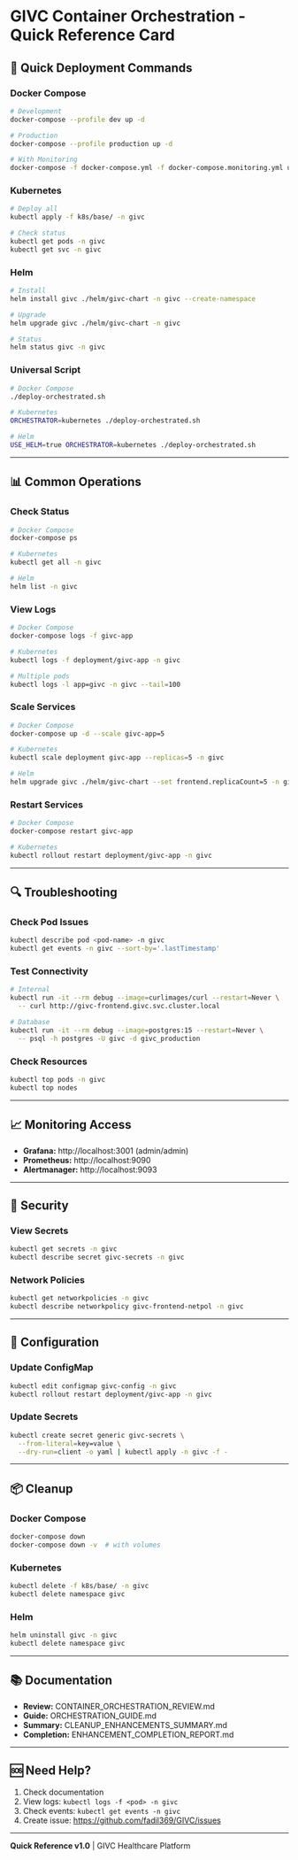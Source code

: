 # GIVC Container Orchestration - Quick Reference Card

## 🚀 Quick Deployment Commands

### Docker Compose
```bash
# Development
docker-compose --profile dev up -d

# Production
docker-compose --profile production up -d

# With Monitoring
docker-compose -f docker-compose.yml -f docker-compose.monitoring.yml up -d
```

### Kubernetes
```bash
# Deploy all
kubectl apply -f k8s/base/ -n givc

# Check status
kubectl get pods -n givc
kubectl get svc -n givc
```

### Helm
```bash
# Install
helm install givc ./helm/givc-chart -n givc --create-namespace

# Upgrade
helm upgrade givc ./helm/givc-chart -n givc

# Status
helm status givc -n givc
```

### Universal Script
```bash
# Docker Compose
./deploy-orchestrated.sh

# Kubernetes
ORCHESTRATOR=kubernetes ./deploy-orchestrated.sh

# Helm
USE_HELM=true ORCHESTRATOR=kubernetes ./deploy-orchestrated.sh
```

---

## 📊 Common Operations

### Check Status
```bash
# Docker Compose
docker-compose ps

# Kubernetes
kubectl get all -n givc

# Helm
helm list -n givc
```

### View Logs
```bash
# Docker Compose
docker-compose logs -f givc-app

# Kubernetes
kubectl logs -f deployment/givc-app -n givc

# Multiple pods
kubectl logs -l app=givc -n givc --tail=100
```

### Scale Services
```bash
# Docker Compose
docker-compose up -d --scale givc-app=5

# Kubernetes
kubectl scale deployment givc-app --replicas=5 -n givc

# Helm
helm upgrade givc ./helm/givc-chart --set frontend.replicaCount=5 -n givc
```

### Restart Services
```bash
# Docker Compose
docker-compose restart givc-app

# Kubernetes
kubectl rollout restart deployment/givc-app -n givc
```

---

## 🔍 Troubleshooting

### Check Pod Issues
```bash
kubectl describe pod <pod-name> -n givc
kubectl get events -n givc --sort-by='.lastTimestamp'
```

### Test Connectivity
```bash
# Internal
kubectl run -it --rm debug --image=curlimages/curl --restart=Never \
  -- curl http://givc-frontend.givc.svc.cluster.local

# Database
kubectl run -it --rm debug --image=postgres:15 --restart=Never \
  -- psql -h postgres -U givc -d givc_production
```

### Check Resources
```bash
kubectl top pods -n givc
kubectl top nodes
```

---

## 📈 Monitoring Access

- **Grafana:** http://localhost:3001 (admin/admin)
- **Prometheus:** http://localhost:9090
- **Alertmanager:** http://localhost:9093

---

## 🔐 Security

### View Secrets
```bash
kubectl get secrets -n givc
kubectl describe secret givc-secrets -n givc
```

### Network Policies
```bash
kubectl get networkpolicies -n givc
kubectl describe networkpolicy givc-frontend-netpol -n givc
```

---

## 🔧 Configuration

### Update ConfigMap
```bash
kubectl edit configmap givc-config -n givc
kubectl rollout restart deployment/givc-app -n givc
```

### Update Secrets
```bash
kubectl create secret generic givc-secrets \
  --from-literal=key=value \
  --dry-run=client -o yaml | kubectl apply -n givc -f -
```

---

## 📦 Cleanup

### Docker Compose
```bash
docker-compose down
docker-compose down -v  # with volumes
```

### Kubernetes
```bash
kubectl delete -f k8s/base/ -n givc
kubectl delete namespace givc
```

### Helm
```bash
helm uninstall givc -n givc
kubectl delete namespace givc
```

---

## 📚 Documentation

- **Review:** CONTAINER_ORCHESTRATION_REVIEW.md
- **Guide:** ORCHESTRATION_GUIDE.md
- **Summary:** CLEANUP_ENHANCEMENTS_SUMMARY.md
- **Completion:** ENHANCEMENT_COMPLETION_REPORT.md

---

## 🆘 Need Help?

1. Check documentation
2. View logs: `kubectl logs -f <pod> -n givc`
3. Check events: `kubectl get events -n givc`
4. Create issue: https://github.com/fadil369/GIVC/issues

---

**Quick Reference v1.0** | GIVC Healthcare Platform
